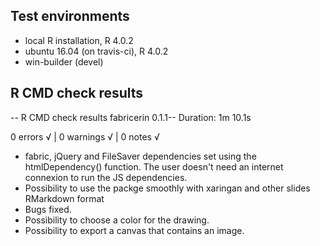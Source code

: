 ## Test environments
* local R installation, R 4.0.2
* ubuntu 16.04 (on travis-ci), R 4.0.2
* win-builder (devel)

## R CMD check results


-- R CMD check results  fabricerin 0.1.1--
Duration: 1m 10.1s

0 errors √ | 0 warnings √ | 0 notes √


- fabric, jQuery and FileSaver dependencies set using the htmlDependency() function. The user doesn't need an internet connexion to run the JS dependencies. 
- Possibility to use the packge smoothly with xaringan and other slides RMarkdown format
- Bugs fixed.
- Possibility to choose a color for the drawing.
- Possibility to export a canvas that contains an image.
